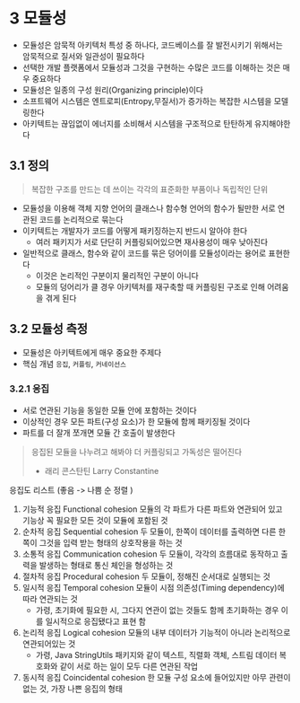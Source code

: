 # 3 모듈성

- 모듈성은 암묵적 아키텍처 특성 중 하나다, 코드베이스를 잘 발전시키기 위해서는 암묵적으로 질서와 일관성이 필요하다
- 선택한 개발 플랫폼에서 모듈성과 그것을 구현하는 수많은 코드를 이해하는 것은 매우 중요하다
- 모듈성은 일종의 구성 원리(Organizing principle)이다
- 소프트웨어 시스템은 엔트로피(Entropy,무질서)가 증가하는 복잡한 시스템을 모델링한다
- 아키텍트는 끊임없이 에너지를 소비해서 시스템을 구조적으로 탄탄하게 유지해야한다

## 3.1 정의

> 복잡한 구조를 만드는 데 쓰이는 각각의 표준화한 부품이나 독립적인 단위

- 모듈성을 이용해 객체 지향 언어의 클래스나 함수형 언어의 함수가 될만한 서로 연관된 코드를 논리적으로 묶는다
- 이키텍트는 개발자가 코드를 어떻게 패키징하는지 반드시 알아야 한다
  - 여러 패키지가 서로 단단히 커플링되어있으면 재사용성이 매우 낮아진다
- 일반적으로 클래스, 함수와 같이 코드를 묶은 덩어이를 모듈성이라는 용어로 표현한다
  - 이것은 논리적인 구분이지 물리적인 구분이 아니다
  - 모듈의 덩어리가 클 경우 아키텍처를 재구축할 때 커플링된 구조로 인해 어려움을 겪게 된다

## 3.2 모듈성 측정

- 모듈성은 아키텍트에게 매우 중요한 주제다
- 핵심 개념 `응집`, `커플링`, `커네이선스`

### 3.2.1 응집

- 서로 연관된 기능을 동일한 모듈 안에 포함하는 것이다
- 이상적인 경우 모든 파트(구성 요소)가 한 모듈에 함께 패키징될 것이다
- 파트를 더 잘개 쪼개면 모듈 간 호출이 발생한다

> 응집된 모듈을 나누려고 해봐야 더 커플링되고 가독성은 떨어진다
>
> - 래리 콘스탄틴 Larry Constantine

응집도 리스트 (좋음 -> 나쁨 순 정렬 )

1. 기능적 응집 Functional cohesion
   모듈의 각 파트가 다른 파트와 연관되어 있고 기능상 꼭 필요한 모든 것이 모듈에 포함된 것
2. 순차적 응집 Sequential cohesion
   두 모듈이, 한쪽이 데이터를 출력하면 다른 한쪽이 그것을 입력 받는 형태의 상호작용을 하는 것
3. 소통적 응집 Communication cohesion
   두 모듈이, 각각의 흐름대로 동작하고 출력을 발생하는 형태로 통신 체인을 형성하는 것
4. 절차적 응집 Procedural cohesion
   두 모듈이, 정해진 순서대로 실행되는 것
5. 일시적 응집 Temporal cohesion
   모듈이 시점 의존성(Timing dependency)에 따라 연관되는 것
   - 가령, 초기화에 필요한 시, 그다지 연관이 없는 것들도 함께 초기화하는 경우 이를 일시적으로 응집됐다고 표현 함
6. 논리적 응집 Logical cohesion
   모듈의 내부 데이터가 기능적이 아니라 논리적으로 연관되어있는 것
   - 가령, Java StringUtils 패키지와 같이 텍스트, 직렬화 객체, 스트림 데이터 복호화와 같이 서로 하는 일이 모두 다른 연관된 작업
7. 동시적 응집 Coincidental cohesion
   한 모듈 구성 요소에 들어있지만 아무 관련이 없는 것, 가장 나쁜 응집의 형태
